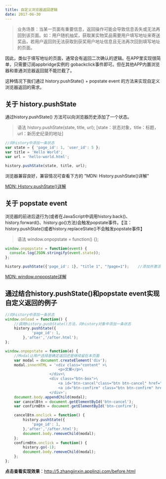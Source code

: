 ```yaml
---
title: 自定义浏览器返回逻辑
date: 2017-06-30
---
```


>业务场景：当某一页面有重要信息，返回操作可能会导致信息丢失或无法再回到该页面。如：用户随机抽奖，获取某实物奖品需要用户填写地址来寄送奖品，若用户返回则无法获取到获奖用户地址信息且无法再次回到填写地址的页面。

<!-- more -->

因此，类似于填写地址的页面，通常会有返回二次确认的逻辑。在APP里实现很简单，只需要订阅appbridge实例的 gobackclick事件即可。但在其他APP内置浏览器和普通浏览器返回就不能拦截了。

这种情况下我们通过 history.pushState() + popstate event 的方法来实现自定义浏览器返回的需求。

## 关于 history.pushState

通过history.pushState() 方法可以向浏览器历史添加了一个状态。

>语法 history.pushState(state, title, url); [state：状态对象，title：标题，url：新历史纪录的地址]


```javascript
//向history中添加一条状态
var state = { 'page_id': 1, 'user_id': 5 };
var title = 'Hello World';
var url = 'hello-world.html';

history.pushState(state, title, url);
```
浏览器兼容良好，兼容情况可查看下方的 "MDN: History.pushState()详解"

[MDN: History.pushState()详解](https://developer.mozilla.org/zh-CN/docs/Web/API/History/pushState)

## 关于 popstate event

 浏览器的前进后退行为(或者在JavaScript中调用history.back()、history.forward()、history.go()方法)会触发popstate事件。【注：history.pushState()或者history.replaceState()不会触发popstate事件】

>语法 window.onpopstate = function() {};


```javascript
window.onpopstate = function(event) {
  console.log(JSON.stringify(event.state));
};

history.pushState({'page_id': 1}, "title 1", "?page=1");    //添加并激活一个历史记录条目 
```

[MDN: window.onpopstate详解](https://developer.mozilla.org/zh-CN/docs/Web/API/Window/onpopstate)

## 通过结合history.pushState()和popstate event实现自定义返回的例子

```javascript
//向history中添加一条状态
window.onload = function() {
    //调用history.pushState()方法，向history对象中添加一条状态
    history.pushState({
            'page_id': 1,
        },'after','/after.html');
};

window.onpopstate = function(e) {
    //Modal让用户选择是确定返回还是继续留在本页面
    var modal = document.createElement('div');
    modal.innerHTML = '<div class="content" >\
                        <p>文案</p>\
                    </div>\
                    <div class="btn-box">\
                        <a id="btn-cancel"class="btn btn-cancel" href="javascript: void(0)">取消</a>\
                        <a id="btn-confirm" class="btn btn-confirm" href="javascript: void(0)">确定</a>\
                    </div>';
    document.body.appendChild(modal);
    var cancelBtn = document.getElementById('btn-cancel');
    var confirmBtn = document.getElementById('btn-confirm');

    cancelBtn.onclick = function() {
        history.pushState({
            'page_id': 1,
        },'after','/after.html');
        document.body.removeChild(modal);
    };
    confirmBtn.onclick = function() {
        history.go(-1);
        document.body.removeChild(modal);
    };
};
```

**点击查看实现效果**：http://5.zhangjinxin.applinzi.com/before.html